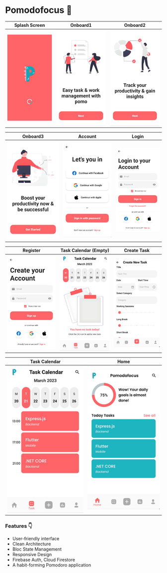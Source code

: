 # Pomodofocus :call_me_hand:

 Splash Screen | Onboard1 | Onboard2
 -----| ----------- | ------
![Splash Screen](https://github.com/emresaridogan/flutter-pomodofocus/blob/master/project/1.jpeg)| ![Onboard1](https://github.com/emresaridogan/flutter-pomodofocus/blob/master/project/2.jpeg) | ![Onboard2](https://github.com/emresaridogan/flutter-pomodofocus/blob/master/project/3.jpeg)

 Onboard3 | Account | Login
 -----| ----------- | ------
![Onboard3](https://github.com/emresaridogan/flutter-pomodofocus/blob/master/project/4.jpeg)| ![Account](https://github.com/emresaridogan/flutter-pomodofocus/blob/master/project/5.jpeg) | ![Login](https://github.com/emresaridogan/flutter-pomodofocus/blob/master/project/6.jpeg)
 
 Register | Task Calendar (Empty) | Create Task
 -----| ----------- | ------
![Register](https://github.com/emresaridogan/flutter-pomodofocus/blob/master/project/7.jpeg)| ![Task Calendar (Empty)](https://github.com/emresaridogan/flutter-pomodofocus/blob/master/project/8.jpeg) | ![Create Task](https://github.com/emresaridogan/flutter-pomodofocus/blob/master/project/9.jpeg)

 Task Calendar | Home | 
 -----| ----------- | 
![Task Calendar](https://github.com/emresaridogan/flutter-pomodofocus/blob/master/project/10.jpeg)| ![Home](https://github.com/emresaridogan/flutter-pomodofocus/blob/master/project/11.jpeg) 


### Features :point_down:
- User-friendly interface
- Clean Architecture
- Bloc State Management
- Responsive Design
- Firebase Auth, Cloud Firestore
- A habit-forming Pomodoro application